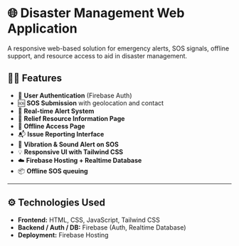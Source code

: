 # 🌐 Disaster Management Web Application

A responsive web-based solution for emergency alerts, SOS signals, offline support, and resource access to aid in disaster management.


## 👨‍💻 Features

- 🔐 **User Authentication** (Firebase Auth)
- 🆘 **SOS Submission** with geolocation and contact
- 📨 **Real-time Alert System**
- 🏥 **Relief Resource Information Page**
- 📄 **Offline Access Page**
- 📬 **Issue Reporting Interface**
- 🎵 **Vibration & Sound Alert on SOS**
- 💡 **Responsive UI with Tailwind CSS**
- ☁️ **Firebase Hosting + Realtime Database**
- 📦 **Offline SOS queuing**

---

## ⚙️ Technologies Used

- **Frontend:** HTML, CSS, JavaScript, Tailwind CSS
- **Backend / Auth / DB:** Firebase (Auth, Realtime Database)
- **Deployment:** Firebase Hosting

